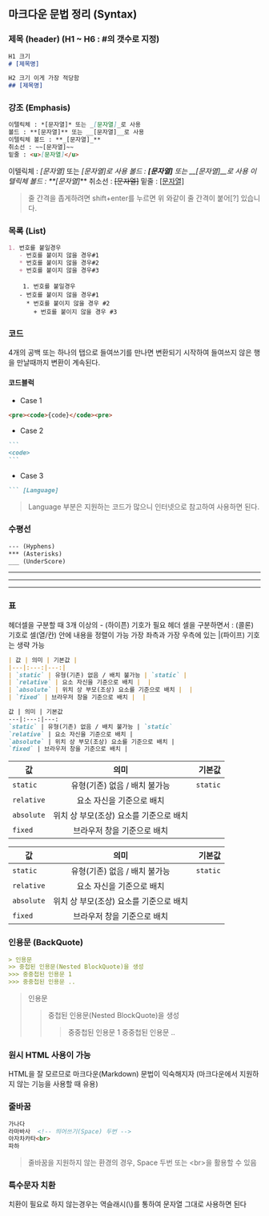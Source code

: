 ## 마크다운 문법 정리  (Syntax)

### 제목 (header) (H1 ~ H6 : #의 갯수로 지정)

```markdown
H1 크기
# [제목명]

H2 크기 이게 가장 적당함
## [제목명]
```

### 강조 (Emphasis)

```markdown
이텔릭체 : *[문자열]* 또는 _[문자열]_로 사용
볼드 : **[문자열]** 또는 __[문자열]__로 사용
이텔릭체 볼드 : **_[문자열]_**
취소선 : ~~[문자열]~~
밑줄 : <u>[문자열]</u>
```

이텔릭체 : *[문자열]* 또는 _[문자열]_로 사용
볼드 : **[문자열]** 또는 __[문자열]__로 사용
이텔릭체 볼드 : **_[문자열]_**
취소선 : ~~[문자열]~~
밑줄 : <u>[문자열]</u>

> 줄 간격을 좁게하려면 shift+enter를 누르면 위 와같이 줄 간격이 붙어[?] 있습니다.

### 목록 (List)

```markdown
1. 번호를 붙일경우
   - 번호를 붙이지 않을 경우#1
   * 번호를 붙이지 않을 경우#2
   + 번호를 붙이지 않을 경우#3
```

  		1. 번호를 붙일경우
       - 번호를 붙이지 않을 경우#1
         * 번호를 붙이지 않을 경우 #2
           + 번호를 붙이지 않을 경우 #3

### 코드

4개의 공백 또는 하나의 탭으로 들여쓰기를 만나면 변환되기 시작하여 들여쓰지 않은 행을 만날때까지 변환이 계속된다.

#### 코드블럭

- Case 1

```markdown
<pre><code>{code}</code><pre>
```

- Case 2

~~~markdown
```
<code>
```
~~~

- Case 3

~~~markdown
``` [Language]
~~~

> Language 부분은 지원하는 코드가 많으니 인터넷으로 참고하여 사용하면 된다.

### 수평선

```markdown
--- (Hyphens)
*** (Asterisks)
___ (UnderScore)
```

___

***

***

### 표

헤더셀을 구분할 때 3개 이상의 - (하이픈) 기호가 필요
헤더 셀을 구분하면서 : (콜론) 기호로 셀(열/칸) 안에 내용을 정렬이 가능
가장 좌측과 가장 우측에 있는 |(파이프) 기호는 생략 가능

```markdown
| 값 | 의미 | 기본값 |
|---|:---:|---:|
| `static` | 유형(기존) 없음 / 배치 불가능 | `static` |
| `relative` | 요소 자신을 기준으로 배치 |  |
| `absolute` | 위치 상 부모(조상) 요소를 기준으로 배치 |  |
| `fixed` | 브라우저 창을 기준으로 배치 |  |

값 | 의미 | 기본값
---|:---:|---:
`static` | 유형(기존) 없음 / 배치 불가능 | `static`
`relative` | 요소 자신을 기준으로 배치 |
`absolute` | 위치 상 부모(조상) 요소를 기준으로 배치 |
`fixed` | 브라우저 창을 기준으로 배치 |
```

| 값         |                  의미                   |   기본값 |
| ---------- | :-------------------------------------: | -------: |
| `static`   |      유형(기존) 없음 / 배치 불가능      | `static` |
| `relative` |        요소 자신을 기준으로 배치        |          |
| `absolute` | 위치 상 부모(조상) 요소를 기준으로 배치 |          |
| `fixed`    |       브라우저 창을 기준으로 배치       |          |

| 값         |                  의미                   |   기본값 |
| ---------- | :-------------------------------------: | -------: |
| `static`   |      유형(기존) 없음 / 배치 불가능      | `static` |
| `relative` |        요소 자신을 기준으로 배치        |          |
| `absolute` | 위치 상 부모(조상) 요소를 기준으로 배치 |          |
| `fixed`    |       브라우저 창을 기준으로 배치       |          |

### 인용문 (BackQuote)

```markdown
> 인용문
>> 중첩된 인용문(Nested BlockQuote)을 생성
>>> 중중첩된 인용문 1
>>> 중중첩된 인용문 ..
```

> 인용문
>
> > 중첩된 인용문(Nested BlockQuote)을 생성
> >
> > > 중중첩된 인용문 1
> > > 중중첩된 인용문 ..

### 원시 HTML 사용이 가능

HTML을 잘 모르므로 마크다운(Markdown) 문법이 익숙해지자 (마크다운에서 지원하지 않는 기능을 사용할 때 유용)

### 줄바꿈

```markdown
가나다
라마바사  <!-- 띄어쓰기(Space) 두번 -->
아자차카타<br>
파하
```

> 줄바꿈을 지원하지 않는 환경의 경우, Space 두번 또는 \<br\>을 활용할 수 있음

### 특수문자 치환

치환이 필요로 하지 않는경우는 역슬래시(\\\)를 통하여 문자열 그대로 사용하면 된다
